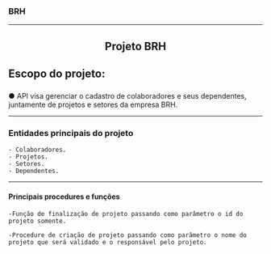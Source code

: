  ### BRH ###  
 

******
<h2 align="center"> Projeto BRH</h2> 

## **Escopo do projeto:** <h3>

● API visa gerenciar o cadastro de colaboradores e seus dependentes, juntamente de projetos e setores da empresa BRH.

****** 
  <h3> Entidades principais do projeto</h3>

```
- Colaboradores.
- Projetos.
- Setores.
- Dependentes.
```
******
<h4> Principais procedures e funções </h4>

```
-Função de finalização de projeto passando como parâmetro o id do projeto somente.

-Procedure de criação de projeto passando como parâmetro o nome do projeto que será validado e o responsável pelo projeto.
```
